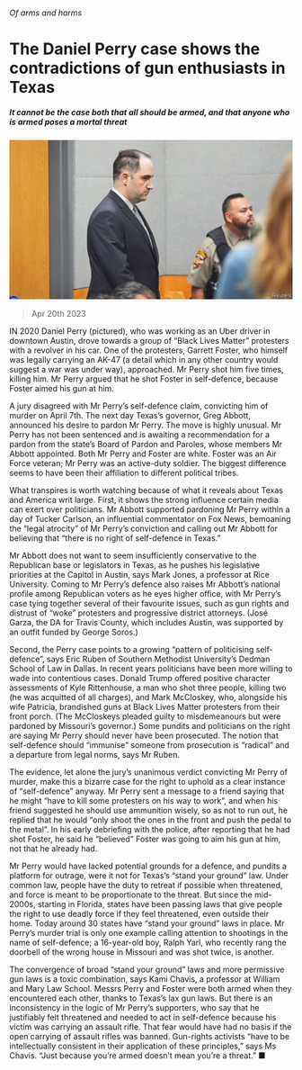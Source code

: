 ###### Of arms and harms

# The Daniel Perry case shows the contradictions of gun enthusiasts in Texas 

##### It cannot be the case both that all should be armed, and that anyone who is armed poses a mortal threat 

![image](images/20230422_USP001.jpg) 

> Apr 20th 2023 

IN 2020 Daniel Perry (pictured), who was working as an Uber driver in downtown Austin, drove towards a group of “Black Lives Matter” protesters with a revolver in his car. One of the protesters, Garrett Foster, who himself was legally carrying an AK-47 (a detail which in any other country would suggest a war was under way), approached. Mr Perry shot him five times, killing him. Mr Perry argued that he shot Foster in self-defence, because Foster aimed his gun at him.

A jury disagreed with Mr Perry’s self-defence claim, convicting him of murder on April 7th. The next day Texas’s governor, Greg Abbott, announced his desire to pardon Mr Perry. The move is highly unusual. Mr Perry has not been sentenced and is awaiting a recommendation for a pardon from the state’s Board of Pardon and Paroles, whose members Mr Abbott appointed. Both Mr Perry and Foster are white. Foster was an Air Force veteran; Mr Perry was an active-duty soldier. The biggest difference seems to have been their affiliation to different political tribes.

What transpires is worth watching because of what it reveals about Texas and America writ large. First, it shows the strong influence certain media can exert over politicians. Mr Abbott supported pardoning Mr Perry within a day of Tucker Carlson, an influential commentator on Fox News, bemoaning the “legal atrocity” of Mr Perry’s conviction and calling out Mr Abbott for believing that “there is no right of self-defence in Texas.”

Mr Abbott does not want to seem insufficiently conservative to the Republican base or legislators in Texas, as he pushes his legislative priorities at the Capitol in Austin, says Mark Jones, a professor at Rice University. Coming to Mr Perry’s defence also raises Mr Abbott’s national profile among Republican voters as he eyes higher office, with Mr Perry’s case tying together several of their favourite issues, such as gun rights and distrust of “woke” protesters and progressive district attorneys. (José Garza, the DA for Travis County, which includes Austin, was supported by an outfit funded by George Soros.)

Second, the Perry case points to a growing “pattern of politicising self-defence”, says Eric Ruben of Southern Methodist University’s Dedman School of Law in Dallas. In recent years politicians have been more willing to wade into contentious cases. Donald Trump offered positive character assessments of Kyle Rittenhouse, a man who shot three people, killing two (he was acquitted of all charges), and Mark McCloskey, who, alongside his wife Patricia, brandished guns at Black Lives Matter protesters from their front porch. (The McCloskeys pleaded guilty to misdemeanours but were pardoned by Missouri’s governor.) Some pundits and politicians on the right are saying Mr Perry should never have been prosecuted. The notion that self-defence should “immunise” someone from prosecution is “radical” and a departure from legal norms, says Mr Ruben. 

The evidence, let alone the jury’s unanimous verdict convicting Mr Perry of murder, make this a bizarre case for the right to uphold as a clear instance of “self-defence” anyway. Mr Perry sent a message to a friend saying that he might “have to kill some protesters on his way to work”, and when his friend suggested he should use ammunition wisely, so as not to run out, he replied that he would “only shoot the ones in the front and push the pedal to the metal”. In his early debriefing with the police, after reporting that he had shot Foster, he said he “believed” Foster was going to aim his gun at him, not that he already had. 

Mr Perry would have lacked potential grounds for a defence, and pundits a platform for outrage, were it not for Texas’s “stand your ground” law. Under common law, people have the duty to retreat if possible when threatened, and force is meant to be proportionate to the threat. But since the mid-2000s, starting in Florida, states have been passing laws that give people the right to use deadly force if they feel threatened, even outside their home. Today around 30 states have “stand your ground” laws in place. Mr Perry’s murder trial is only one example calling attention to shootings in the name of self-defence; a 16-year-old boy, Ralph Yarl, who recently rang the doorbell of the wrong house in Missouri and was shot twice, is another. 

The convergence of broad “stand your ground” laws and more permissive gun laws is a toxic combination, says Kami Chavis, a professor at William and Mary Law School. Messrs Perry and Foster were both armed when they encountered each other, thanks to Texas’s lax gun laws. But there is an inconsistency in the logic of Mr Perry’s supporters, who say that he justifiably felt threatened and needed to act in self-defence because his victim was carrying an assault rifle. That fear would have had no basis if the open carrying of assault rifles was banned. Gun-rights activists “have to be intellectually consistent in their application of these principles,” says Ms Chavis. “Just because you’re armed doesn’t mean you’re a threat.” ■


